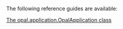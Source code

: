 The following reference guides are available: 

[The opal.application.OpalApplication class](opal_application.md)
